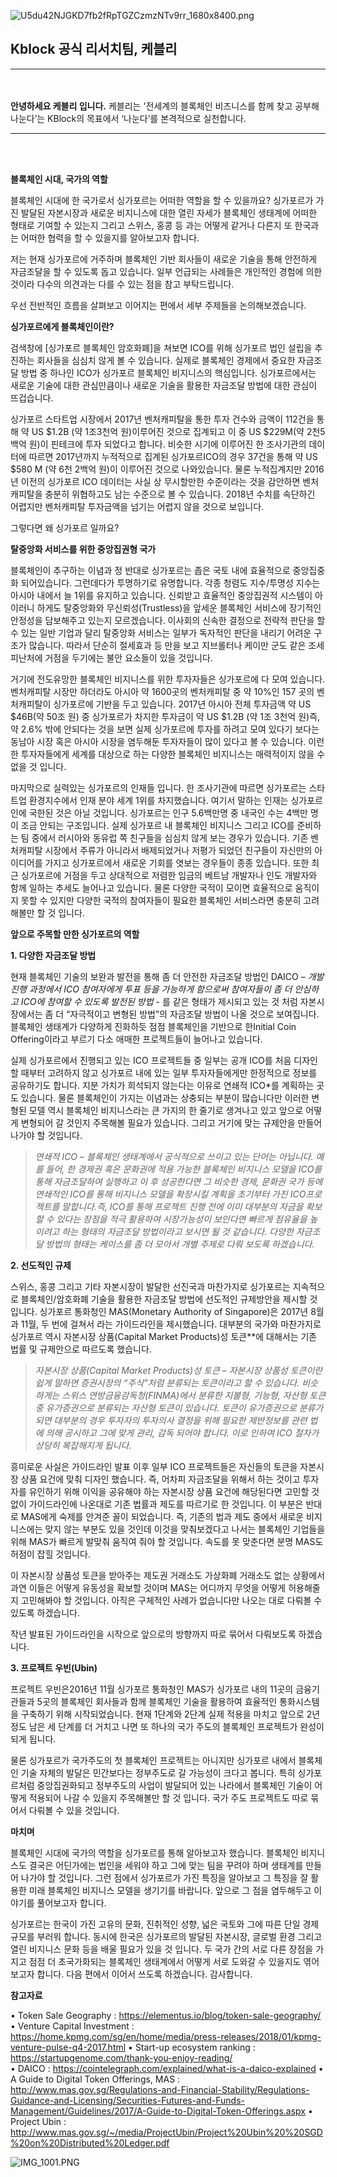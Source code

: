 ![U5du42NJGKD7fb2fRpTGZCzmzNTv9rr_1680x8400.png](https://steemitimages.com/DQmU9uSrf3QVrFfDvGve6MCr98GYPgADrR9XaobLs28qViB/U5du42NJGKD7fb2fRpTGZCzmzNTv9rr_1680x8400.png)

## Kblock 공식 리서치팀, 케블리
-------------
</br></br>
<b>안녕하세요 케블리 입니다.</b> 케블리는 '전세계의 블록체인 비즈니스를 함께 찾고 공부해 나눈다’는 KBlock의 목표에서 ‘나눈다’를 본격적으로 실천합니다.
</br>

-----------------------------
</br></br>

**블록체인 시대, 국가의 역할**

블록체인 시대에 한 국가로서 싱가포르는 어떠한 역할을 할 수 있을까요? 싱가포르가 가진 발달된 자본시장과 새로운 비지니스에 대한 열린 자세가 블록체인 생태계에 어떠한 형태로 기여할 수 있는지 그리고 스위스, 홍콩 등 과는 어떻게 같거나 다른지 또 한국과는 어떠한 협력을 할 수 있을지를 알아보고자 합니다.  

저는 현재 싱가포르에 거주하며 블록체인 기반 회사들이 새로운 기술을 통해 안전하게 자금조달을 할 수 있도록 돕고 있습니다. 일부 언급되는 사례들은 개인적인 경험에 의한 것이라 다수의 의견과는 다를 수 있는 점을 참고 부탁드립니다. 

우선 전반적인 흐름을 살펴보고 이어지는 편에서 세부 주제들을 논의해보겠습니다.

**싱가포르에게 블록체인이란?**

검색창에 [싱가포르 블록체인 암호화폐]을 쳐보면 ICO를 위해 싱가포르 법인 설립을 추진하는 회사들을 심심치 않게 볼 수 있습니다. 실제로 블록체인 경제에서 중요한 자금조달 방법 중 하나인 ICO가 싱가포르 블록체인 비지니스의 핵심입니다. 싱가포르에서는 새로운 기술에 대한 관심만큼이나 새로운 기술을 활용한 자금조달 방법에 대한 관심이 뜨겁습니다.

싱가포르 스타트업 시장에서 2017년 벤처캐피탈을 통한 투자 건수와 금액이 112건을 통해 약 US $1.2B (약 1조3천억 원)이루어진 것으로 집계되고 이 중 US $229M(약 2천5백억 원)이 핀테크에 투자 되었다고 합니다. 비슷한 시기에 이루어진 한 조사기관의 데이터에 따르면 2017년까지 누적적으로 집계된 싱가포르ICO의 경우 37건을 통해 약 US $580 M (약 6천 2백억 원)이 이루어진 것으로 나와있습니다. 물론 누적집계지만 2016년 이전의 싱가포르 ICO 데이터는 사실 상 무시할만한 수준이라는 것을 감안하면 벤처캐피탈을 충분히 위협하고도 남는 수준으로 볼 수 있습니다. 2018년 수치를 속단하긴 어렵지만 벤처캐피탈 투자금액을 넘기는 어렵지 않을 것으로 보입니다.

그렇다면 왜 싱가포르 일까요?

**탈중앙화 서비스를 위한 중앙집권형 국가**

블록체인이 추구하는 이념과 정 반대로 싱가포르는 좁은 국토 내에 효율적으로 중앙집중화 되어있습니다. 그런데다가 투명하기로 유명합니다. 각종 청렴도 지수/투명성 지수는 아시아 내에서 늘 1위를 유지하고 있습니다. 신뢰받고 효율적인 중앙집권적 시스템이 아이러니 하게도 탈중앙화와 무신뢰성(Trustless)을 앞세운 블록체인 서비스에 장기적인 안정성을 담보해주고 있는지 모르겠습니다.  이사회의 신속한 결정으로 전략적 판단을 할 수 있는 일반 기업과 달리 탈중앙화 서비스는 일부가 독자적인 판단을 내리기 어려운 구조가 많습니다. 따라서 단순히 절세효과 등 만을 보고 지브롤터나 케이만 군도 같은 조세피난처에 거점을 두기에는 불안 요소들이 있을 것입니다. 

거기에 전도유망한 블록체인 비지니스를 위한 투자자들은 싱가포르에 다 모여 있습니다.  벤처캐피탈 시장만 하더라도 아시아 약 1600곳의 벤처캐피탈 중 약 10%인 157 곳의 벤처캐피탈이 싱가포르에 기반을 두고 있습니다. 2017년 아시아 전체 투자금액 약 US $46B(약 50조 원) 중 싱가포르가 차지한 투자금이 약 US $1.2B (약 1조 3천억 원)즉, 약 2.6% 밖에 안되다는 것을 보면 실제 싱가포르에 투자를 하려고 모여 있다기 보다는 동남아 시장 혹은 아시아 시장을 염두해둔 투자자들이 많이 있다고 볼 수 있습니다. 이런한 투자자들에게 세계를 대상으로 하는 다양한 블록체인 비지니스는 매력적이지 않을 수 없을 것 입니다.

마지막으로 실력있는 싱가포르의 인재들 입니다. 한 조사기관에 따르면 싱가포르는 스타트업 환경지수에서 인재 분야 세계 1위를 차지했습니다. 여기서 말하는 인재는 싱가포르인에 국한된 것은 아닐 것입니다.  싱가포르는 인구 5.6백만명 중 내국인 수는 4백만 명이 조금 안되는 구조입니다. 실제 싱가포르 내 블록체인 비지니스 그리고 ICO를 준비하는 팀 중에서 러시아와 동유럽 쪽 친구들을 심심치 않게 보는 경우가 있습니다. 기존 벤처캐피탈 시장에서 주류가 아니라서 배제되었거나 저평가 되었던 친구들이 자신만의 아이디어를 가지고 싱가포르에서 새로운 기회를 엿보는 경우들이 종종 있습니다. 또한 최근 싱가포르에 거점을 두고 상대적으로 저렴한 임금의 베트남 개발자나 인도 개발자와 함께 일하는 추세도 늘어나고 있습니다. 물론 다양한 국적이 모이면 효율적으로 움직이지 못할 수 있지만 다양한 국적의 참여자들이 필요한 블록체인 서비스라면 충분히 고려해볼만 할 것 입니다. 

**앞으로 주목할 만한 싱가포르의 역할**

**1.	다양한 자금조달 방법**

현재 블록체인 기술의 보완과 발전을 통해 좀 더 안전한 자금조달 방법인 DAICO – *개발 진행 과정에서 ICO 참여자에게 투표 등을  가능하게 함으로써 참여자들이 좀 더 안심하고 ICO에 참여할 수 있도록 발전된 방법* - 를  같은 형태가 제시되고 있는 것 처럼 자본시장에서는 좀 더 “자극적이고 변형된 방법”의 자금조달 방법이 나올 것으로 보여집니다. 블록체인 생태계가 다양하게 진화하듯 점점 블록체인을 기반으로 한Initial Coin Offering이라고 부르기 다소 애매한 프로젝트들이 늘어나고 있습니다. 

실제 싱가포르에서 진행되고 있는 ICO 프로젝트들 중 일부는 공개 ICO를 처음 디자인 할 때부터 고려하지 않고 싱가포르 내에 있는 일부 투자자들에게만 한정적으로 정보를 공유하기도 합니다. 지분 가치가 희석되지 않는다는 이유로 연쇄적 ICO*를 계획하는 곳도 있습니다. 물론 블록체인이 가지는 이념과는 상충되는 부분이 많습니다만 이러한 변형된 모델 역시 블록체인 비지니스라는 큰 가지의 한 줄기로 생겨나고 있고 앞으로 어떻게 변형되어 갈 것인지 주목해볼 필요가 있습니다. 그리고 거기에 맞는 규제안을 만들어 나가야 할 것입니다. 

>*연쇄적 ICO* – *블록체인 생태계에서 공식적으로 쓰이고 있는 단어는 아닙니다. 예를 들어, 한 경제권 혹은 문화권에 적용 가능한 블록체인 비지니스 모델을 ICO를 통해 자금조달하여 실행하고 이 후 성공한다면 그 비슷한 경제, 문화권 국가 등에 연쇄적인 ICO를 통해 비지니스 모델을 확장시킬 계획을 초기부터 가진 ICO프로젝트를 말합니다.즉,  ICO를 통해 프로젝트 진행 전에 이미 대부분의 자금을 확보할 수 있다는 장점을 적극 활용하여 시장가능성이 보인다면 빠르게 점유율을 높이려고 하는 형태의 자금조달 방법이라고 보시면 될 것 같습니다. 
다양한 자금조달 방법의 형태는 케이스를 좀 더 모아서 개별 주제로 다뤄 보도록 하겠습니다.*

**2.	선도적인 규제**

스위스, 홍콩 그리고 기타 자본시장이 발달한 선진국과 마찬가지로 싱가포르는 지속적으로 블록체인/암호화폐 기술을 활용한 자금조달 방법에 선도적인 규제방안을 제시할 것입니다. 싱가포르 통화청인 MAS(Monetary Authority of Singapore)은 2017년 8월과 11월, 두 번에 걸쳐서 <A Guide to Token Offerings>라는 가이드라인을 제시했습니다. 대부분의 국가와 마찬가지로 싱가포르 역시 자본시장 상품(Capital Market Products)성 토큰**에 대해서는 기존 법률 및 규제안으로 따르도록 했습니다.

>*자본시장 상품(Capital Market Products)성 토큰* – *자본시장 상품성 토큰이란 쉽게 말하면 증권시장의 “주식”처럼 분류되는 토큰이라고 할 수 있습니다. 비슷하게는 스위스 연방금융감독청(FINMA)에서 분류한 지불형, 기능형, 자산형 토큰 중 유가증권으로 분류되는 자산형 토큰이 있습니다. 토큰이 유가증권으로 분류가 되면 대부분의 경우 투자자의 투자의사 결정을 위해 필요한 제반정보를 관련 법에 의해 공시하고 그에 맞게 관리, 감독 되어야 합니다. 이로 인하여 ICO 절차가 상당히 복잡해지게 됩니다.*

흥미로운 사실은 가이드라인 발표 이후 일부 ICO 프로젝트들은 자신들의 토큰을 자본시장 상품 요건에 맞춰 디자인 했습니다. 즉, 어차피 자금조달을 위해서 하는 것이고 투자자를 유인하기 위해 이익을 공유해야 하는 자본시장 상품 요건에 해당된다면 고민할 것 없이 가이드라인에 나온대로 기존 법률과 제도를 따르기로 한 것입니다. 이 부분은 반대로 MAS에게 숙제를 안겨준 꼴이 되었습니다. 즉, 기존의 법과 제도 중에서 새로운 비지니스에는 맞지 않는 부분도 있을 것인데 이것을 맞춰보겠다고 나서는 블록체인 기업들을 위해 MAS가 빠르게 발맞춰 움직여 줘야 할 것입니다. 속도를 못 맞춘다면 분명 MAS도 허점이 잡힐 것입니다. 

이 자본시장 상품성 토큰을 받아주는 제도권 거래소도 가상화폐 거래소도 없는 상황에서 과연 이들은 어떻게 유동성을 확보할 것이며 MAS는 어디까지 무엇을 어떻게 허용해줄지 고민해봐야 할 것입니다. 아직은 구체적인 사례가 없습니다만 나오는 대로 다뤄볼 수 있도록 하겠습니다.

 작년 발표된 가이드라인을 시작으로 앞으로의 방향까지 따로 묶어서 다뤄보도록 하겠습니다.  

**3.	프로젝트 우빈(Ubin)**

프로젝트 우빈은2016년 11월 싱가포르 통화청인 MAS가 싱가포르 내의 11곳의 금융기관들과 5곳의 블록체인 회사들과 함께 블록체인 기술을 활용하여 효율적인 통화시스템을 구축하기 위해 시작되었습니다. 현재 1단계와 2단계 실제 적용을 마치고 앞으로 2년 정도 남은 세 단계를 더 거치고 나면 또 하나의 국가 주도의 블록체인 프로젝트가 완성이 되게 됩니다. 

물론 싱가포르가 국가주도의 첫 블록체인 프로젝트는 아니지만 싱가포르 내에서 블록체인 기술 자체의 발달은 민간보다는 정부주도로 갈 가능성이 크다고 봅니다. 특히 싱가포르처럼 중앙집권화되고 정부주도의 사업이 발달되어 있는 나라에서 블록체인 기술이 어떻게 적용되어 나갈 수 있을지 주목해볼만 할 것 입니다. 국가 주도 프로젝트도 따로 묶어서 다뤄볼 수 있을 것입니다.

**마치며**

블록체인 시대에 국가의 역할을 싱가포르를 통해 알아보고자 했습니다.  블록체인 비지니스도 결국은 어딘가에는 법인을 세워야 하고 그에 맞는 팀을 꾸려야 하며 생태계를 만들어 나가야 할 것입니다. 그런 점에서 싱가포르가 가진 특징을 알아보고 그 특징을 잘 활용한 미래 블록체인 비지니스 모델을 생기기를 바랍니다. 앞으로 그 점을 염두해두고 이야기를 풀어보고자 합니다.  

싱가포르는 한국이 가진 고유의 문화, 진취적인 성향, 넓은 국토와 그에 따른 단일 경제규모를 부러워 합니다. 동시에 한국은 싱가포르의 발달된 자본시장, 글로벌 환경 그리고 열린 비지니스 문화 등을 배울 필요가 있을 것 입니다. 두 국가 간의 서로 다른 장점을 가지고 점점 더 초국가화되는 블록체인 생태계에서 어떻게 서로 도와갈 수 있을지도 엮어 보고자 합니다. 다음 편에서 이어서 쓰도록 하겠습니다. 감사합니다.

**참고자료**

•	Token Sale Geography :  https://elementus.io/blog/token-sale-geography/
•	Venture Capital Investment :  https://home.kpmg.com/sg/en/home/media/press-releases/2018/01/kpmg-venture-pulse-q4-2017.html 
•	Start-up ecosystem ranking :  https://startupgenome.com/thank-you-enjoy-reading/  
•	DAICO : https://cointelegraph.com/explained/what-is-a-daico-explained 
•	A Guide to Digital Token Offerings, MAS : http://www.mas.gov.sg/Regulations-and-Financial-Stability/Regulations-Guidance-and-Licensing/Securities-Futures-and-Funds-Management/Guidelines/2017/A-Guide-to-Digital-Token-Offerings.aspx 
•	Project Ubin : http://www.mas.gov.sg/~/media/ProjectUbin/Project%20Ubin%20%20SGD%20on%20Distributed%20Ledger.pdf 




![IMG_1001.PNG](https://steemitimages.com/DQmaxeGaXnq8v9oA8QY9fSDfCkPM979boBDBjZZ1yj3oKUb/IMG_1001.PNG)